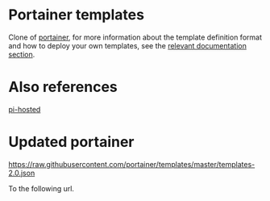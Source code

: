 # Portainer templates
Clone of [portainer](https://github.com/portainer/templates), for more information about the template definition format and how to deploy your own templates, see the [relevant documentation section](https://documentation.portainer.io/v2.0/templates/deploy_stack/).

# Also references
[pi-hosted](https://github.com/novaspirit/pi-hosted)

# Updated portainer
https://raw.githubusercontent.com/portainer/templates/master/templates-2.0.json

To the following url.
